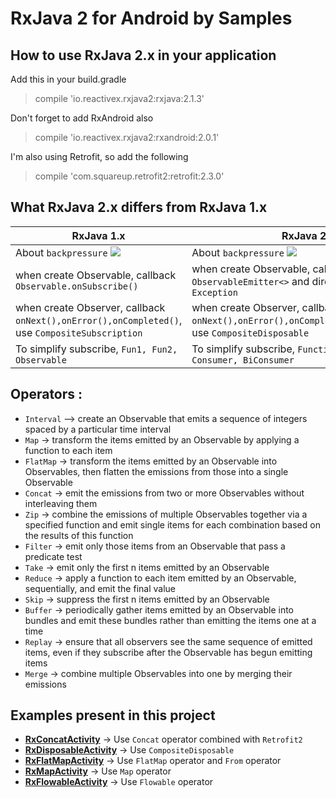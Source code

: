 # RxJava 2 for Android by Samples
## How to use RxJava 2.x in your application
Add this in your build.gradle
> compile 'io.reactivex.rxjava2:rxjava:2.1.3'

Don't forget to add RxAndroid also
> compile 'io.reactivex.rxjava2:rxandroid:2.0.1'

I'm also using Retrofit, so add the following
> compile 'com.squareup.retrofit2:retrofit:2.3.0'

## What RxJava 2.x differs from RxJava 1.x
|RxJava 1.x|RxJava 2.x|
|---|---|
|About `backpressure` ![](http://on-img.com/chart_image/59955604e4b0a6812c100916.png)|About `backpressure` ![](http://on-img.com/chart_image/5995587ae4b0b83fa260c4e9.png)
|when create Observable, callback `Observable.onSubscribe()`|when create Observable, callback `ObservableEmitter<>` and directly `throws Exception`|
|when create Observer, callback `onNext(),onError(),onCompleted()`, use `CompositeSubscription`|when create Observer, callback `onNext(),onError(),onComplete(),onSubscribe()`, use `CompositeDisposable`|
|To simplify subscribe, `Fun1, Fun2, Observable`|To simplify subscribe, `Function, BiFunction, Consumer, BiConsumer`|

## Operators :
+ `Interval` —> create an Observable that emits a sequence of integers spaced by a particular time interval
+ `Map` -> transform the items emitted by an Observable by applying a function to each item
+ `FlatMap` -> transform the items emitted by an Observable into Observables, then flatten the emissions from those into a single Observable
+ `Concat` -> emit the emissions from two or more Observables without interleaving them
+ `Zip` -> combine the emissions of multiple Observables together via a specified function and emit single items for each combination based on the results of this function
+ `Filter` -> emit only those items from an Observable that pass a predicate test
+ `Take` -> emit only the first n items emitted by an Observable
+ `Reduce` -> apply a function to each item emitted by an Observable, sequentially, and emit the final value
+ `Skip` -> suppress the first n items emitted by an Observable
+ `Buffer` -> periodically gather items emitted by an Observable into bundles and emit these bundles rather than emitting the items one at a time
+ `Replay` -> ensure that all observers see the same sequence of emitted items, even if they subscribe after the Observable has begun emitting items
+ `Merge` -> combine multiple Observables into one by merging their emissions

## Examples present in this project
+ **[RxConcatActivity](https://github.com/December1900/RxJava2Samples-Android/blob/master/app/src/main/java/net/december1900/rxjava2samples_android/ui/operators/RxConcatActivity.java)** -> Use `Concat` operator combined with `Retrofit2`
+ **[RxDisposableActivity](https://github.com/December1900/RxJava2Samples-Android/blob/master/app/src/main/java/net/december1900/rxjava2samples_android/ui/operators/RxDisposableActivity.java)** -> Use `CompositeDisposable`
+ **[RxFlatMapActivity](https://github.com/December1900/RxJava2Samples-Android/blob/master/app/src/main/java/net/december1900/rxjava2samples_android/ui/operators/RxFlatMapActivity.java)** -> Use `FlatMap` operator and `From` operator
+ **[RxMapActivity](https://github.com/December1900/RxJava2Samples-Android/blob/master/app/src/main/java/net/december1900/rxjava2samples_android/ui/operators/RxMapActivity.java)** -> Use `Map` operator
+ **[RxFlowableActivity](https://github.com/December1900/RxJava2Samples-Android/blob/master/app/src/main/java/net/december1900/rxjava2samples_android/ui/operators/RxFlowableActivity.java)** -> Use `Flowable` operator
